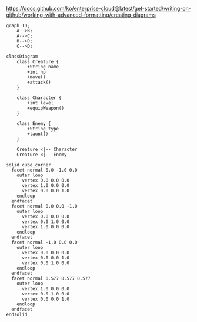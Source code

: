 https://docs.github.com/ko/enterprise-cloud@latest/get-started/writing-on-github/working-with-advanced-formatting/creating-diagrams


```mermaid
graph TD;
    A-->B;
    A-->C;
    B-->D;
    C-->D;
```
```mermaid
classDiagram
    class Creature {
        +String name
        +int hp
        +move()
        +attack()
    }

    class Character {
        +int level
        +equipWeapon()
    }

    class Enemy {
        +String type
        +taunt()
    }

    Creature <|-- Character
    Creature <|-- Enemy
```

```stl
solid cube_corner
  facet normal 0.0 -1.0 0.0
    outer loop
      vertex 0.0 0.0 0.0
      vertex 1.0 0.0 0.0
      vertex 0.0 0.0 1.0
    endloop
  endfacet
  facet normal 0.0 0.0 -1.0
    outer loop
      vertex 0.0 0.0 0.0
      vertex 0.0 1.0 0.0
      vertex 1.0 0.0 0.0
    endloop
  endfacet
  facet normal -1.0 0.0 0.0
    outer loop
      vertex 0.0 0.0 0.0
      vertex 0.0 0.0 1.0
      vertex 0.0 1.0 0.0
    endloop
  endfacet
  facet normal 0.577 0.577 0.577
    outer loop
      vertex 1.0 0.0 0.0
      vertex 0.0 1.0 0.0
      vertex 0.0 0.0 1.0
    endloop
  endfacet
endsolid
```
